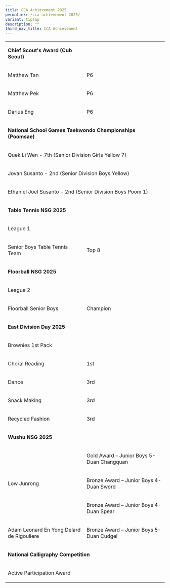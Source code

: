 ```yaml
---
title: CCA Achievement 2025
permalink: /cca-achievement-2025/
variant: tiptap
description: ""
third_nav_title: CCA Achievement
---
```

<table style="minWidth: 50px">
<colgroup>
<col>
<col>
</colgroup>
<tbody>
<tr>
<td rowspan="1" colspan="1">
<p><strong>Chief Scout's Award (Cub Scout)</strong>
</p>
</td>
<td rowspan="1" colspan="1">
<p>&nbsp;</p>
</td>
</tr>
<tr>
<td rowspan="1" colspan="1">
<p>Matthew Tan</p>
</td>
<td rowspan="1" colspan="1">
<p>P6</p>
</td>
</tr>
<tr>
<td rowspan="1" colspan="1">
<p>Matthew Pek</p>
</td>
<td rowspan="1" colspan="1">
<p>P6</p>
</td>
</tr>
<tr>
<td rowspan="1" colspan="1">
<p>Darius Eng</p>
</td>
<td rowspan="1" colspan="1">
<p>P6</p>
</td>
</tr>
<tr>
<td rowspan="1" colspan="2">
<p></p>
<p><strong>National School Games Taekwondo Championships (Poomsae)</strong>
</p>
</td>
</tr>
<tr>
<td rowspan="1" colspan="2">
<p>Quek Li Wen - 7th (Senior Division Girls Yellow 7)</p>
</td>
</tr>
<tr>
<td rowspan="1" colspan="2">
<p>Jovan Susanto - 2nd (Senior Division Boys Yellow)</p>
</td>
</tr>
<tr>
<td rowspan="1" colspan="2">
<p>Ethaniel Joel Susanto - 2nd (Senior Division Boys Poom 1)</p>
</td>
</tr>
<tr>
<td rowspan="1" colspan="2">
<p></p>
<p><strong>Table Tennis NSG 2025</strong>
</p>
</td>
</tr>
<tr>
<td rowspan="1" colspan="2">
<p>League 1</p>
</td>
</tr>
<tr>
<td rowspan="1" colspan="1">
<p>Senior Boys Table Tennis Team</p>
</td>
<td rowspan="1" colspan="1">
<p>Top 8</p>
</td>
</tr>
<tr>
<td rowspan="1" colspan="2">
<p></p>
<p><strong>Floorball NSG 2025</strong>
</p>
</td>
</tr>
<tr>
<td rowspan="1" colspan="2">
<p>League 2</p>
</td>
</tr>
<tr>
<td rowspan="1" colspan="1">
<p>Floorball Senior Boys</p>
</td>
<td rowspan="1" colspan="1">
<p>Champion</p>
</td>
</tr>
<tr>
<td rowspan="1" colspan="2">
<p></p>
<p><strong>East Division Day 2025</strong>
</p>
</td>
</tr>
<tr>
<td rowspan="1" colspan="2">
<p>Brownies 1st Pack</p>
</td>
</tr>
<tr>
<td rowspan="1" colspan="1">
<p>Choral Reading</p>
</td>
<td rowspan="1" colspan="1">
<p>1st</p>
</td>
</tr>
<tr>
<td rowspan="1" colspan="1">
<p>Dance&nbsp;</p>
</td>
<td rowspan="1" colspan="1">
<p>3rd</p>
</td>
</tr>
<tr>
<td rowspan="1" colspan="1">
<p>Snack Making</p>
</td>
<td rowspan="1" colspan="1">
<p>3rd</p>
</td>
</tr>
<tr>
<td rowspan="1" colspan="1">
<p>Recycled Fashion</p>
</td>
<td rowspan="1" colspan="1">
<p>3rd</p>
</td>
</tr>
<tr>
<td rowspan="1" colspan="2">
<p></p>
<p><strong>Wushu NSG 2025</strong>
</p>
</td>
</tr>
<tr>
<td rowspan="3" colspan="1">
<p>Low Junrong</p>
</td>
<td rowspan="1" colspan="1">
<p>Gold Award – Junior Boys 5-Duan Changquan</p>
</td>
</tr>
<tr>
<td rowspan="1" colspan="1">
<p>Bronze Award – Junior Boys 4-Duan Sword</p>
</td>
</tr>
<tr>
<td rowspan="1" colspan="1">
<p>Bronze Award – Junior Boys 4-Duan Spear</p>
</td>
</tr>
<tr>
<td rowspan="1" colspan="1">
<p>Adam Leonard En Yong Delard de Rigouliere</p>
</td>
<td rowspan="1" colspan="1">
<p>Bronze Award – Junior Boys 5-Duan Cudgel</p>
</td>
</tr>
<tr>
<td rowspan="1" colspan="2">
<p></p>
<p><strong>National Calligraphy Competition</strong>
</p>
</td>
</tr>
<tr>
<td rowspan="1" colspan="1">
<p>Active Participation Award</p>
</td>
<td rowspan="1" colspan="1">
<p></p>
</td>
</tr>
</tbody>
</table>
<p></p>